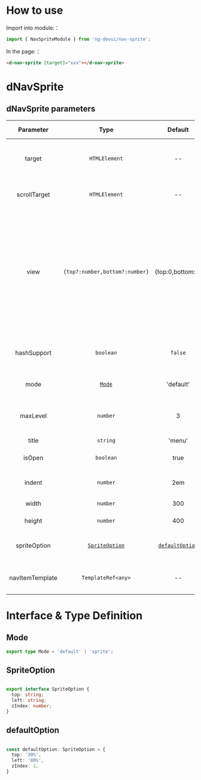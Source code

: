 # How to use

Import into module:：

```ts
import { NavSpriteModule } from 'ng-devui/nav-sprite';
```

In the page:：

```html
<d-nav-sprite [target]="xxx"></d-nav-sprite>
```

# dNavSprite

## dNavSprite parameters

|         Parameter        |                Type                  |            Default             | Description                            | Jump to Demo                                    |
| :------------------:| :---------------------------------: | :-------------------------: | :------------------------------ | -------------------------------------------- |
|    target  |   `HTMLElement`                     |           --               |         Required. Location of the generated directory    |         [Basic usage](demo#basic)                |
|    scrollTarget         |     `HTMLElement`             |              --              |           Optional. Specifies the scrolling container.            |      [Scroll Usage](demo#scroll)  |
|     view      | `{top?:number,bottom?:number}` |            {top:0,bottom:0}             |                                                   Optional. It is used to adjust the visible region, for example, the head with a fixed position on the top. The value corresponds to the height of the blocked top or bottom.                                                   | [Scroll Usage](demo#scroll)                    |
|    hashSupport         |     `boolean`             |             `false`              |           Optional. Specifies whether to support anchors           |                    --  |
|    mode             |     [`Mode`](#Mode)            |           'default'           |          Optional. mode`default \| sprite`                   |                    [mode](demo#sprite)  |
|    maxLevel         |     `number`                          |           3                 |           Optional. Maximum level of the generated directory               |                    [maxLevel](demo#sprite)  |
|    title         |     `string`                          |              'menu'              |           Optional. title               |                    [title](demo#basic)  |
|    isOpen         |     `boolean`            |              true              |           Optional. sprite mode. open menu           |                    -- |
|    indent         |     `number`                          |              2em              |          Optional. indent 2 placeholders               |                    --  |
|    width         |     `number`                        |              300              |           Optional. width               |                    [width](demo#sprite)  |
|    height         |     `number`                            |              400              |           Optional. height              |                    [height](demo#sprite)  |
|    spriteOption         |     [`SpriteOption`](#SpriteOption)     |              [`defaultOption`](#defaultOption)              |           Optional. sprite mode  initial position              |  [options](demo#sprite)  |
|    navItemTemplate         |     `TemplateRef<any>`             |              --              |           Optional. Single Catalog Template             |                    [template ](demo#sprite)  |


# Interface & Type Definition

## Mode

```ts
export type Mode = 'default' | 'sprite';

```

## SpriteOption

```ts

export interface SpriteOption {
  top: string;
  left: string;
  zIndex: number;
}

```

## defaultOption

```ts

const defaultOption: SpriteOption = {
  top: '30%',
  left: '80%',
  zIndex: 1,
}

```
